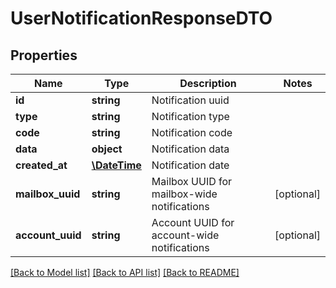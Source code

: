 # UserNotificationResponseDTO

## Properties
Name | Type | Description | Notes
------------ | ------------- | ------------- | -------------
**id** | **string** | Notification uuid | 
**type** | **string** | Notification type | 
**code** | **string** | Notification code | 
**data** | **object** | Notification data | 
**created_at** | [**\DateTime**](\DateTime.md) | Notification date | 
**mailbox_uuid** | **string** | Mailbox UUID for mailbox-wide notifications | [optional] 
**account_uuid** | **string** | Account UUID for account-wide notifications | [optional] 

[[Back to Model list]](../../README.md#documentation-for-models) [[Back to API list]](../../README.md#documentation-for-api-endpoints) [[Back to README]](../../README.md)

